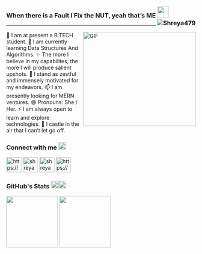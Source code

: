 ### When there is a Fault I Fix the NUT, yeah that’s ME <img width="30px" src="https://media.tenor.com/images/8c62f4bdbf2f2a1d1f702c3550693e79/tenor.gif"><img src="https://komarev.com/ghpvc/?username=Shreya479&label=Profile%20views&color=0e8746&style=flat" alt="Shreya479" align="right" /> </p> <hr>
<img align="right" alt="GIF" src="https://github.com/arsentieva/arsentieva/blob/main/code.gif?raw=true" width="300" height="250" />


 🔭 I am at present a B.TECH student.
 🌱 I am currently learning Data Structures And Algorithms.
 ✨ The more I believe in my capabilites, the more I will produce salient upshots.
 💬 I stand as zestful and immensely motivated for my endeavors.
 📫 I am presently looking for MERN ventures.
 😄 Pronouns: She / Her.
 ⚡ I am always open to learn and explore technologies. 
 🌠 I castle in the air that I can’t let go off.


<h3>Connect with me <img src="https://media.tenor.com/images/4afe5760358275e8ef22db8c726a4a2b/tenor.gif" width="20px"></h3> 

<p align="left">
<a href=https://newrealitiesoflife.wordpress.com/home/ target="blank"><img align="center" src=https://cdn.wideinfo.org/wp-content/uploads/2017/09/2000px-Wordpress_Shiny_Icon.svg_-1.png alt="https://newrealitiesoflife.wordpress.com/home/" height="40" width="40" /></a>
<a href=https://www.linkedin.com/in/shreya-singh-a61a781a5 target="blank"><img align="center" src=https://www.freepnglogos.com/uploads/linkedin-blue-style-logo-png-0.png alt="shreya" height="40" width="40" /></a>
<a href="mailto:shreyasingh47990@gmail.com?subject=subject&cc=cc@gmail.com"><img align="center" src="https://www.icone-png.com/png/6/6066.png" alt="shreya" height="40" width="40"/></a>
<a href=https://www.deviantart.com/elgaf/gallery/ target="blank"><img align="center" src=https://th.bing.com/th/id/OIP.mxaRrvR47-NKPr28XPsLfQHaHa?pid=ImgDet&rs=1 alt="https://newrealitiesoflife.wordpress.com/home/" height="40" width="40" /></a>
</p>

<h3> GitHub's Stats <img src="https://media.tenor.com/images/18356ed09a7d70afb336939d5f34b572/tenor.gif" width="20px"><img src= "https://media.tenor.com/images/18356ed09a7d70afb336939d5f34b572/tenor.gif" width="20px"></h3> 

<img height="137px" src="https://github-readme-stats.vercel.app/api?username=Shreya479&hide_title=true&hide_border=true&show_icons=true&include_all_commits=true&count_private=true&line_height=21&text_color=000&icon_color=000&bg_color=0,ea6161,ffc64d,fffc4d,52fa5a&theme=graywhite" />     <img height="137px" src="https://github-readme-stats.vercel.app/api/top-langs/?username=Shreya479&hide=html&hide_title=true&hide_border=true&layout=compact&langs_count=8&text_color=000&icon_color=fff&bg_color=0,52fa5a,4dfcff,c64dff&theme=graywhite" />

